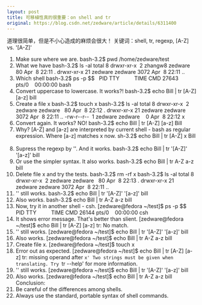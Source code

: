 ```yaml
---
layout: post
title: 可移植性真的很重要：on shell and tr
original: https://blog.csdn.net/zedware/article/details/6311400
---
```

道理很简单，但是不小心造成的麻烦会很大！
关键词：shell, tr, regexp, [A-Z] vs. '[A-Z]'
 
1. Make sure where we are.
bash-3.2$ pwd
/home/zedware/test
 
2. What we have
bash-3.2$ ls -al
total 8
drwxr-xr-x  2 zhangw8 zedware   80 Apr  8 22:11 .
drwxr-xr-x 21 zedware zedware 3072 Apr  8 22:11 ..
 
3. Which shell
bash-3.2$ ps -p $$
  PID TTY          TIME CMD
27643 pts/0    00:00:00 bash
 
4. Convert uppercase to lowercase. It works?!
bash-3.2$ echo Bill | tr [A-Z] [a-z]
bill
 
5. Create a file x
bash-3.2$ touch x
bash-3.2$ ls -al
total 8
drwxr-xr-x  2 zedware zedware   80 Apr  8 22:12 .
drwxr-xr-x 21 zedware zedware 3072 Apr  8 22:11 ..
-rw-r--r--  1 zedware zedware    0 Apr  8 22:12 x
 
6. Convert again. It works? NO!
bash-3.2$ echo Bill | tr [A-Z] [a-z]
Bill
 
7. Why?
[A-Z] and [a-z] are interpreted by current shell - bash as regular expression.
Where [a-z] matches x now.
sh-3.2$ echo Bill | tr [A-Z] x
Bill
 
8. Supress the regexp by ''. And it works.
bash-3.2$ echo Bill | tr '[A-Z]' '[a-z]'
bill
 
9. Or use the simpler syntax. It also works.
bash-3.2$ echo Bill | tr A-Z a-z
bill
 
10. Delete file x and try the tests.
bash-3.2$ rm -rf x
bash-3.2$ ls -al
total 8
drwxr-xr-x  2 zedware zedware   80 Apr  8 22:13 .
drwxr-xr-x 21 zedware zedware 3072 Apr  8 22:11 ..
 
11. '' still works.
bash-3.2$ echo Bill | tr '[A-Z]' '[a-z]'
bill
 
12. Also works.
bash-3.2$ echo Bill | tr A-Z a-z
bill
 
13. Now, try it in another shell - csh.
[zedware@fedora ~/test]$ ps -p $$
  PID TTY          TIME CMD
26144 pts/0    00:00:00 csh
 
14. It shows error message. That's better than slient.
[zedware@fedora ~/test]$ echo Bill | tr [A-Z] [a-z]
tr: No match.
 
15. '' still works.
[zedware@fedora ~/test]$ echo Bill | tr '[A-Z]' '[a-z]'
bill
 
16. Also works.
[zedware@fedora ~/test]$ echo Bill | tr A-Z a-z
bill
 
17. Create file x.
[zedware@fedora ~/test]$ touch x
 
18. Error out as expected.
[zedware@fedora ~/test]$ echo Bill | tr [A-Z] [a-z]
tr: missing operand after `x'
Two strings must be given when translating.
Try `tr --help' for more information.
 
19. '' still works.
[zedware@fedora ~/test]$ echo Bill | tr '[A-Z]' '[a-z]'
bill
 
20. Also works.
[zedware@fedora ~/test]$ echo Bill | tr A-Z a-z
bill
 
Conclusion:
1. Be careful of the differences among shells.
2. Always use the standard, portable syntax of shell commands.
